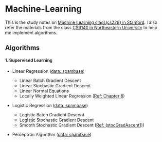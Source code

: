 # Machine-Learning

This is the study notes on [Machine Learning class(cs229) in Stanford](http://cs229.stanford.edu/). I also refer the materials from the class [CS6140 in Northeastern University](http://www.ccs.neu.edu/home/vip/teach/MLcourse/) to help me implement algorithms.

## Algorithms

#### 1. Supervised Learning
* Linear Regression ([data: spambase](http://archive.ics.uci.edu/ml/datasets/Spambase))
	- Linear Batch Gradient Descent
	- Linear Stochastic Gradient Descent
	- Linear Normal Equations
	- Locally Weighted Linear Regression ([Ref: <Machine Learning in Action> Chapter 8](http://www.manning.com/pharrington/))

* Logistic Regression ([data: spambase](http://archive.ics.uci.edu/ml/datasets/Spambase))
	- Logistic Batch Gradient Descent
	- Logistic Stochastic Gradient Descent
    - Smooth Stochastic Gradient Descent ([Ref: <Machine Learning in Action>(stocGradAscent1)](https://github.com/pbharrin/machinelearninginaction/blob/master/Ch05/logRegres.py))

* Perceptron Algorithm ([data: spambase](http://archive.ics.uci.edu/ml/datasets/Spambase))

